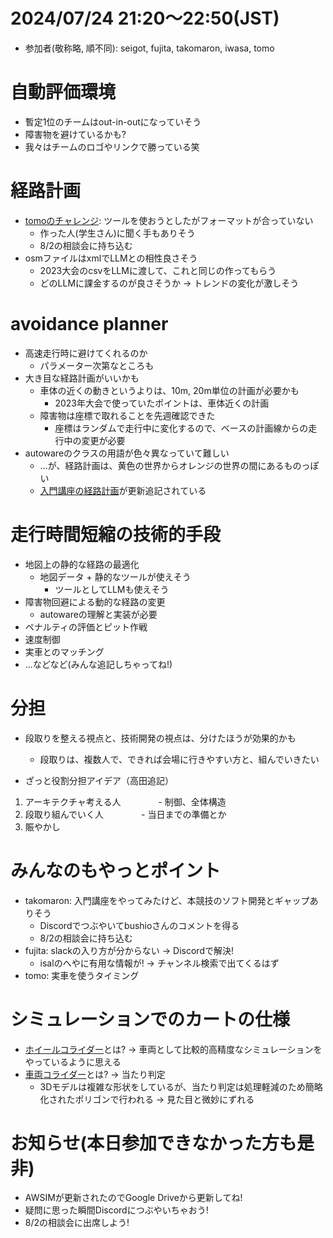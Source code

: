 # 2024/07/24 21:20～22:50(JST)
- 参加者(敬称略, 順不同): seigot, fujita, takomaron, iwasa, tomo

# 自動評価環境
- 暫定1位のチームはout-in-outになっていそう
- 障害物を避けているかも?
- 我々はチームのロゴやリンクで勝っている笑

# 経路計画
- [tomoのチャレンジ](20240724_tomo.md): ツールを使おうとしたがフォーマットが合っていない
  - 作った人(学生さん)に聞く手もありそう
  - 8/2の相談会に持ち込む
- osmファイルはxmlでLLMとの相性良さそう
  - 2023大会のcsvをLLMに渡して、これと同じの作ってもらう
  - どのLLMに課金するのが良さそうか -> トレンドの変化が激しそう

# avoidance planner
- 高速走行時に避けてくれるのか
  - パラメーター次第なところも
- 大き目な経路計画がいいかも
  - 車体の近くの動きというよりは、10m, 20m単位の計画が必要かも
    - 2023年大会で使っていたポイントは、車体近くの計画
  - 障害物は座標で取れることを先週確認できた
    - 座標はランダムで走行中に変化するので、ベースの計画線からの走行中の変更が必要
- autowareのクラスの用語が色々異なっていて難しい
  - …が、経路計画は、黄色の世界からオレンジの世界の間にあるものっぽい
  - [入門講座の経路計画](https://automotiveaichallenge.github.io/aichallenge-documentation-2024/course/avoidance.html)が更新追記されている

# 走行時間短縮の技術的手段
- 地図上の静的な経路の最適化
  - 地図データ + 静的なツールが使えそう
    - ツールとしてLLMも使えそう
- 障害物回避による動的な経路の変更
  - autowareの理解と実装が必要
- ペナルティの評価とピット作戦
- 速度制御
- 実車とのマッチング
- …などなど(みんな追記しちゃってね!)

# 分担
- 段取りを整える視点と、技術開発の視点は、分けたほうが効果的かも
  - 段取りは、複数人で、できれば会場に行きやすい方と、組んでいきたい

- ざっと役割分担アイデア（高田追記）  
1. アーキテクチャ考える人　　
　　- 制御、全体構造　　
2. 段取り組んでいく人　　
　　- 当日までの準備とか  
3. 賑やかし　　

# みんなのもやっとポイント
- takomaron: 入門講座をやってみたけど、本競技のソフト開発とギャップありそう
  - Discordでつぶやいてbushioさんのコメントを得る
  - 8/2の相談会に持ち込む
- fujita: slackの入り方が分からない -> Discordで解決!
  - isalのへやに有用な情報が! -> チャンネル検索で出てくるはず
- tomo: 実車を使うタイミング

# シミュレーションでのカートの仕様
- [ホイールコライダー](https://automotiveaichallenge.github.io/aichallenge-documentation-2024/specifications/simulator.html#_9)とは? -> 車両として比較的高精度なシミュレーションをやっているように思える
- [車両コライダー](https://automotiveaichallenge.github.io/aichallenge-documentation-2024/specifications/simulator.html#_8)とは? -> 当たり判定
  - 3Dモデルは複雑な形状をしているが、当たり判定は処理軽減のため簡略化されたポリゴンで行われる -> 見た目と微妙にずれる

# お知らせ(本日参加できなかった方も是非)
- AWSIMが更新されたのでGoogle Driveから更新してね!
- 疑問に思った瞬間Discordにつぶやいちゃおう!
- 8/2の相談会に出席しよう!
